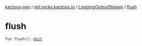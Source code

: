 [kactoos-jvm](../../index.md) / [nnl.rocks.kactoos.io](../index.md) / [LoggingOutputStream](index.md) / [flush](./flush.md)

# flush

`fun flush(): `[`Unit`](https://kotlinlang.org/api/latest/jvm/stdlib/kotlin/-unit/index.html)